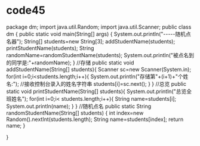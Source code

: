 # code45
package dm;
import java.util.Random;
import java.util.Scanner;
public class dm
    {
    public static void main(String[] args) {
        System.out.println("-----随机点名器");
        String[] students=new String[3];
        addStudentName(students);
        printStudentName(students);
        String randomName=randomStudentName(students);
        System.out.println("被点名到的同学是:"+randomName);
    }
    //存储
    public static void addStudentName(String[] students){
        Scanner sc=new Scanner(System.in);
        for(int i=0;i<students.length;i++){
            System.out.println("存储第"+(i+1)+"个姓名:");
            //接收控制台录入的姓名字符串
            students[i]=sc.next();
        }
    }
    //总览
    public static void printStudentName(String[] students){
        System.out.println("总览全班姓名");
        for(int i=0;i< students.length;i++){
            String name=students[i];
            System.out.println(name);
        }
    }
    //随机点名
    public static String randomStudentName(String[] students) {
        int index=new Random().nextInt(students.length);
        String name=students[index];
        return name;
    }

}
